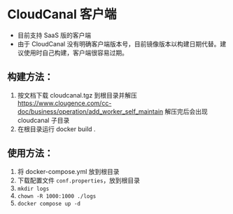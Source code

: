 # CloudCanal 客户端

- 目前支持 SaaS 版的客户端
- 由于 CloudCanal 没有明确客户端版本号，目前镜像版本以构建日期代替。建议使用时自己构建，客户端很容易过期。

## 构建方法：

1. 按文档下载 cloudcanal.tgz 到根目录并解压 https://www.clougence.com/cc-doc/business/operation/add_worker_self_maintain 解压完后会出现 cloudcanal 子目录
2. 在根目录运行 docker build .


## 使用方法：
1. 将 docker-compose.yml 放到根目录
1. 下载配置文件 `conf.properties`，放到根目录
2. `mkdir logs`
3. `chown -R 1000:1000 ./logs`
4. `docker compose up -d`
